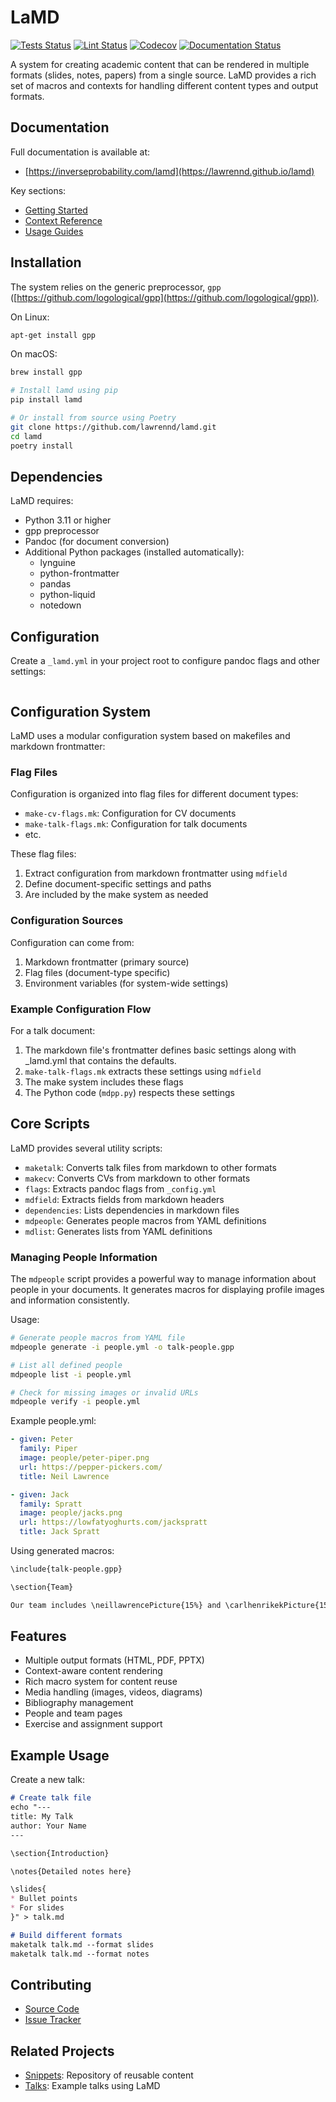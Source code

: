 # LaMD

<p align="left">
  <a href="https://github.com/lawrennd/lamd/actions/workflows/python-tests.yml"><img alt="Tests Status" src="https://github.com/lawrennd/lamd/workflows/Python%20Tests/badge.svg"></a>
  <a href="https://github.com/lawrennd/lamd/actions/workflows/lint.yml"><img alt="Lint Status" src="https://github.com/lawrennd/lamd/workflows/Lint/badge.svg"></a>
  <a href="https://codecov.io/gh/lawrennd/lamd"><img alt="Codecov" src="https://codecov.io/gh/lawrennd/lamd/branch/main/graph/badge.svg"></a>
  <a href="https://lawrennd.github.io/lamd"><img alt="Documentation Status" src="https://github.com/lawrennd/lamd/workflows/documentation/badge.svg"></a>
</p>

A system for creating academic content that can be rendered in multiple formats (slides, notes, papers) from a single source. LaMD provides a rich set of macros and contexts for handling different content types and output formats.

## Documentation

Full documentation is available at:
- [https://inverseprobability.com/lamd](https://lawrennd.github.io/lamd)

Key sections:
- [Getting Started](https://https://inverseprobability.com/lamd/intro/installation.html)
- [Context Reference](https://inverseprobability.com/lamd/contexts/)
- [Usage Guides](https://inverseprobability.com/lamd/guides/)

## Installation

The system relies on the generic preprocessor, `gpp` ([https://github.com/logological/gpp](https://github.com/logological/gpp)).

On Linux:
```bash
apt-get install gpp
```

On macOS:
```bash
brew install gpp
```

```bash
# Install lamd using pip
pip install lamd

# Or install from source using Poetry
git clone https://github.com/lawrennd/lamd.git
cd lamd
poetry install
```

## Dependencies

LaMD requires:
- Python 3.11 or higher
- gpp preprocessor
- Pandoc (for document conversion)
- Additional Python packages (installed automatically):
  - lynguine
  - python-frontmatter
  - pandas
  - python-liquid
  - notedown

## Configuration

Create a `_lamd.yml` in your project root to configure pandoc flags and other settings:

```yaml
```

## Configuration System

LaMD uses a modular configuration system based on makefiles and markdown frontmatter:

### Flag Files

Configuration is organized into flag files for different document types:
- `make-cv-flags.mk`: Configuration for CV documents
- `make-talk-flags.mk`: Configuration for talk documents
- etc.

These flag files:
1. Extract configuration from markdown frontmatter using `mdfield`
2. Define document-specific settings and paths
3. Are included by the make system as needed

### Configuration Sources

Configuration can come from:
1. Markdown frontmatter (primary source)
2. Flag files (document-type specific)
3. Environment variables (for system-wide settings)

### Example Configuration Flow

For a talk document:
1. The markdown file's frontmatter defines basic settings along with _lamd.yml that contains the defaults.
2. `make-talk-flags.mk` extracts these settings using `mdfield`
3. The make system includes these flags
4. The Python code (`mdpp.py`) respects these settings

## Core Scripts

LaMD provides several utility scripts:

* `maketalk`: Converts talk files from markdown to other formats
* `makecv`: Converts CVs from markdown to other formats
* `flags`: Extracts pandoc flags from `_config.yml`
* `mdfield`: Extracts fields from markdown headers
* `dependencies`: Lists dependencies in markdown files
* `mdpeople`: Generates people macros from YAML definitions
* `mdlist`: Generates lists from YAML definitions

### Managing People Information

The `mdpeople` script provides a powerful way to manage information about people in your documents. It generates macros for displaying profile images and information consistently.

Usage:
```bash
# Generate people macros from YAML file
mdpeople generate -i people.yml -o talk-people.gpp

# List all defined people
mdpeople list -i people.yml

# Check for missing images or invalid URLs
mdpeople verify -i people.yml
```

Example people.yml:
```yaml
- given: Peter
  family: Piper
  image: people/peter-piper.png
  url: https://pepper-pickers.com/
  title: Neil Lawrence

- given: Jack
  family: Spratt
  image: people/jacks.png
  url: https://lowfatyoghurts.com/jackspratt
  title: Jack Spratt
```

Using generated macros:
```markdown
\include{talk-people.gpp}

\section{Team}

Our team includes \neillawrencePicture{15%} and \carlhenrikekPicture{15%}
```

## Features

- Multiple output formats (HTML, PDF, PPTX)
- Context-aware content rendering
- Rich macro system for content reuse
- Media handling (images, videos, diagrams)
- Bibliography management
- People and team pages
- Exercise and assignment support

## Example Usage

Create a new talk:
```markdown
# Create talk file
echo "---
title: My Talk
author: Your Name
---

\section{Introduction}

\notes{Detailed notes here}

\slides{
* Bullet points
* For slides
}" > talk.md

# Build different formats
maketalk talk.md --format slides
maketalk talk.md --format notes
```

## Contributing

- [Source Code](https://github.com/lawrennd/lamd)
- [Issue Tracker](https://github.com/lawrennd/lamd/issues)


## Related Projects

- [Snippets](https://github.com/lawrennd/snippets): Repository of reusable content
- [Talks](https://github.com/lawrennd/talks): Example talks using LaMD


